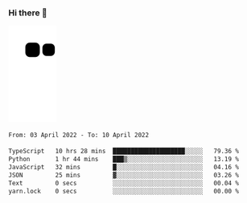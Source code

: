 ### Hi there 👋
![Alt text](https://raw.githubusercontent.com/romain22222/romain22222/output/github-contribution-grid-snake.svg)

<!--START_SECTION:waka-->

```text
From: 03 April 2022 - To: 10 April 2022

TypeScript   10 hrs 28 mins  ████████████████████░░░░░   79.36 %
Python       1 hr 44 mins    ███▒░░░░░░░░░░░░░░░░░░░░░   13.19 %
JavaScript   32 mins         █░░░░░░░░░░░░░░░░░░░░░░░░   04.16 %
JSON         25 mins         ▓░░░░░░░░░░░░░░░░░░░░░░░░   03.26 %
Text         0 secs          ░░░░░░░░░░░░░░░░░░░░░░░░░   00.04 %
yarn.lock    0 secs          ░░░░░░░░░░░░░░░░░░░░░░░░░   00.00 %
```

<!--END_SECTION:waka-->
<!--
**romain22222/romain22222** is a ✨ _special_ ✨ repository because its `README.md` (this file) appears on your GitHub profile.

Here are some ideas to get you started:

- 🔭 I’m currently working on ...
- 🌱 I’m currently learning ...
- 👯 I’m looking to collaborate on ...
- 🤔 I’m looking for help with ...
- 💬 Ask me about ...
- 📫 How to reach me: ...
- 😄 Pronouns: ...
- ⚡ Fun fact: ...
-->
